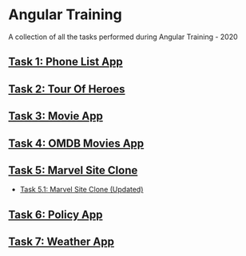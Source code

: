 # Angular Training
A collection of all the tasks performed during Angular Training - 2020


## [Task 1: Phone List App](https://github.com/sharathkumar106/angular-training/tree/task-1-PhoneList)

## [Task 2: Tour Of Heroes](https://github.com/sharathkumar106/angular-training/tree/task-2-TourOfHeroes)

## [Task 3: Movie App](https://github.com/sharathkumar106/angular-training/tree/task-3-MovieApp)

## [Task 4: OMDB Movies App](https://github.com/sharathkumar106/angular-training/tree/task-4-OMDBMovieApp)

## [Task 5: Marvel Site Clone](https://github.com/sharathkumar106/angular-training/tree/task-5-MarvelSiteClone)

- [Task 5.1: Marvel Site Clone (Updated)](https://github.com/sharathkumar106/Marvel-Site-Clone-Angular)

## [Task 6: Policy App](https://github.com/sharathkumar106/angular-training/tree/task-6-PolicyApp)

## [Task 7: Weather App](https://github.com/sharathkumar106/angular-training/tree/task-7-WeatherApp)
